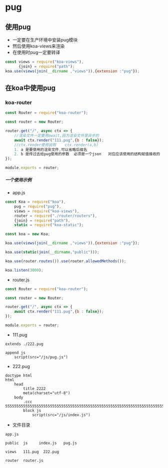 # pug

## 使用pug

- 一定要在生产环境中安装pug模块
- 然后使用koa-views来渲染
- 在使用时pug一定要转译

```js
const views = require("koa-views"),
      {join} = require("path");
koa.use(views(join(__dirname ,"views")),{extension :"pug"});
```

## 在koa中使用pug

### koa-router

```js
const Router = require("koa-router");

const router = new Router;

router.get("/", async ctx => {
    //渲染文件一定要用await,因为渲染文件是异步的
    await ctx.render("111.pug",{b : false});
    //ctx.render使用说明    ctx.render(a,b)
    1. a 是要使用的渲染文件,可以省略后缀名
    2. b 是传过去给pug使用的参数  必须是一个json   对应应该使用的结构赋值接收的
});

module.exports = router;
```

##### 一个使用示例               

- app.js

```js
const Koa = require("koa"),
    pug = require("pug"),
    views = require("koa-views"),
    router = require("./router/routers"),
    {join} = require("path"),
    static = require("koa-static");

const koa = new Koa;

koa.use(views(join(__dirname ,"views")),{extension :"pug"});

koa.use(static(join(__dirname,"public")));

koa.use(router.routes()).use(router.allowedMethods());

koa.listen(3000);
```

- router.js

```js
const Router = require("koa-router");

const router = new Router;

router.get("/", async ctx => {
    await ctx.render("111.pug",{b : false});
});

module.exports = router;
```

- 111.pug

```pug
extends ./222.pug

append js
    script(src="/js/pug.js")
```

- 222.pug

```jade
doctype html
html
    head
        title 2222
        meta(charset="utf-8")
    body
        .ccc   5555555555555555555555555555555555555555555555555555555555555555555555555
        block js
            script(src="/js/index.js")
```

- 文件目录

```text
app.js

public  js     index.js   pug.js

views   111.pug  222.pug

router  router.js
```




